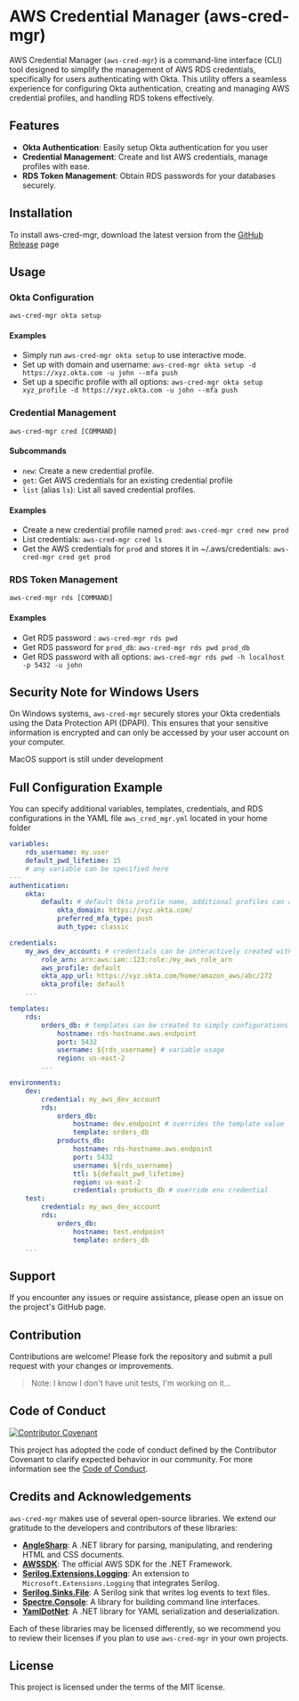 # AWS Credential Manager (aws-cred-mgr)

AWS Credential Manager (`aws-cred-mgr`) is a command-line interface (CLI) tool designed to simplify the management of AWS RDS credentials, specifically for users authenticating with Okta. This utility offers a seamless experience for configuring Okta authentication, creating and managing AWS credential profiles, and handling RDS tokens effectively.

## Features

-   **Okta Authentication**: Easily setup Okta authentication for you user
-   **Credential Management**: Create and list AWS credentials, manage profiles with ease.
-   **RDS Token Management**: Obtain RDS passwords for your databases securely.

## Installation

To install aws-cred-mgr, download the latest version from the [GitHub Release](https://github.com/ellosoft/aws-cred-mgr/releases) page

## Usage

### Okta Configuration

```plaintext
aws-cred-mgr okta setup
```

#### Examples

-   Simply run `aws-cred-mgr okta setup` to use interactive mode.
-   Set up with domain and username: `aws-cred-mgr okta setup -d https://xyz.okta.com -u john --mfa push`
-   Set up a specific profile with all options: `aws-cred-mgr okta setup xyz_profile -d https://xyz.okta.com -u john --mfa push`

### Credential Management

```plaintext
aws-cred-mgr cred [COMMAND]
```

#### Subcommands

-   `new`: Create a new credential profile.
-   `get`: Get AWS credentials for an existing credential profile
-   `list` (alias `ls`): List all saved credential profiles.

#### Examples

-   Create a new credential profile named `prod`: `aws-cred-mgr cred new prod`
-   List credentials: `aws-cred-mgr cred ls`
-   Get the AWS credentials for `prod` and stores it in ~/.aws/credentials: `aws-cred-mgr cred get prod`

### RDS Token Management

```plaintext
aws-cred-mgr rds [COMMAND]
```

#### Examples

-   Get RDS password : `aws-cred-mgr rds pwd`
-   Get RDS password for `prod_db`: `aws-cred-mgr rds pwd prod_db`
-   Get RDS password with all options: `aws-cred-mgr rds pwd -h localhost -p 5432 -u john`

## Security Note for Windows Users

On Windows systems, `aws-cred-mgr` securely stores your Okta credentials using the Data Protection API (DPAPI). This ensures that your sensitive information is encrypted and can only be accessed by your user account on your computer.

MacOS support is still under development

## Full Configuration Example

You can specify additional variables, templates, credentials, and RDS configurations in the YAML file `aws_cred_mgr.yml` located in your home folder

```yaml
variables:
    rds_username: my.user
    default_pwd_lifetime: 15
    # any variable can be specified here
---
authentication:
    okta:
        default: # default Okta profile name, additional profiles can also be created
            okta_domain: https://xyz.okta.com/
            preferred_mfa_type: push
            auth_type: classic

credentials:
    my_aws_dev_account: # credentials can be interactively created with `aws-cred-mgr cred new`
        role_arn: arn:aws:iam::123:role:/my_aws_role_arn
        aws_profile: default
        okta_app_url: https://xyz.okta.com/home/amazon_aws/abc/272
        okta_profile: default
    ...

templates:
    rds:
        orders_db: # templates can be created to simply configurations
            hostname: rds-hostname.aws.endpoint
            port: 5432
            username: ${rds_username} # variable usage
            region: us-east-2
        ...

environments:
    dev:
        credential: my_aws_dev_account
        rds:
            orders_db:
                hostname: dev.endpoint # overrides the template value
                template: orders_db
            products_db:
                hostname: rds-hostname.aws.endpoint
                port: 5432
                username: ${rds_username}
                ttl: ${default_pwd_lifetime}
                region: us-east-2
                credential: products_db # override env credential
    test:
        credential: my_aws_dev_account
        rds:
            orders_db:
                hostname: test.endpoint
                template: orders_db
    ...
```

## Support

If you encounter any issues or require assistance, please open an issue on the project's GitHub page.

## Contribution

Contributions are welcome! Please fork the repository and submit a pull request with your changes or improvements.

> Note: I know I don't have unit tests, I'm working on it...

## Code of Conduct

[![Contributor Covenant](https://img.shields.io/badge/Contributor%20Covenant-2.1-4baaaa.svg)](code_of_conduct.md)

This project has adopted the code of conduct defined by the Contributor Covenant to clarify expected behavior in our community. For more information see the [Code of Conduct](.github/CODE_OF_CONDUCT.md).

## Credits and Acknowledgements

`aws-cred-mgr` makes use of several open-source libraries. We extend our gratitude to the developers and contributors of these libraries:

-   **[AngleSharp](https://github.com/AngleSharp/AngleSharp)**: A .NET library for parsing, manipulating, and rendering HTML and CSS documents.
-   **[AWSSDK](https://github.com/aws/aws-sdk-net)**: The official AWS SDK for the .NET Framework.
-   **[Serilog.Extensions.Logging](https://github.com/serilog/serilog-extensions-logging)**: An extension to `Microsoft.Extensions.Logging` that integrates Serilog.
-   **[Serilog.Sinks.File](https://github.com/serilog/serilog-sinks-file)**: A Serilog sink that writes log events to text files.
-   **[Spectre.Console](https://github.com/spectreconsole/spectre.console)**: A library for building command line interfaces.
-   **[YamlDotNet](https://github.com/aaubry/YamlDotNet)**: A .NET library for YAML serialization and deserialization.

Each of these libraries may be licensed differently, so we recommend you to review their licenses if you plan to use `aws-cred-mgr` in your own projects.

## License

This project is licensed under the terms of the MIT license.
